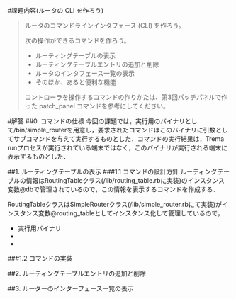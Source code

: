 #課題内容(ルータの CLI を作ろう)
>
>ルータのコマンドラインインタフェース (CLI) を作ろう。
>
>次の操作ができるコマンドを作ろう。
>
>* ルーティングテーブルの表示
>* ルーティングテーブルエントリの追加と削除
>* ルータのインタフェース一覧の表示
>* そのほか、あると便利な機能
>
>コントローラを操作するコマンドの作りかたは、第3回パッチパネルで作った patch_panel コマンドを参考にしてください。

#解答
##0. コマンドの仕様
今回の課題では，実行用のバイナリとして/bin/simple_routerを用意し，要求されたコマンドはこのバイナリに引数としてサブコマンドを与えて実行するものとした．コマンドの実行結果は，Trema runプロセスが実行されている端末ではなく，このバイナリが実行される端末に表示するものとした．

##1. ルーティングテーブルの表示
###1.1 コマンドの設計方針
ルーティングテーブルの情報はRoutingTableクラス(/lib/routing_table.rbに実装)のインスタンス変数@dbで管理されているので，この情報を表示するコマンドを作成する．

RoutingTableクラスはSimpleRouterクラス(/lib/simple_router.rbにて実装)がインスタンス変数@routing_tableとしてインスタンス化して管理しているので，

* 実行用バイナリ
*
*


###1.2 コマンドの実装

##2. ルーティングテーブルエントリの追加と削除

##3. ルーターのインターフェース一覧の表示
